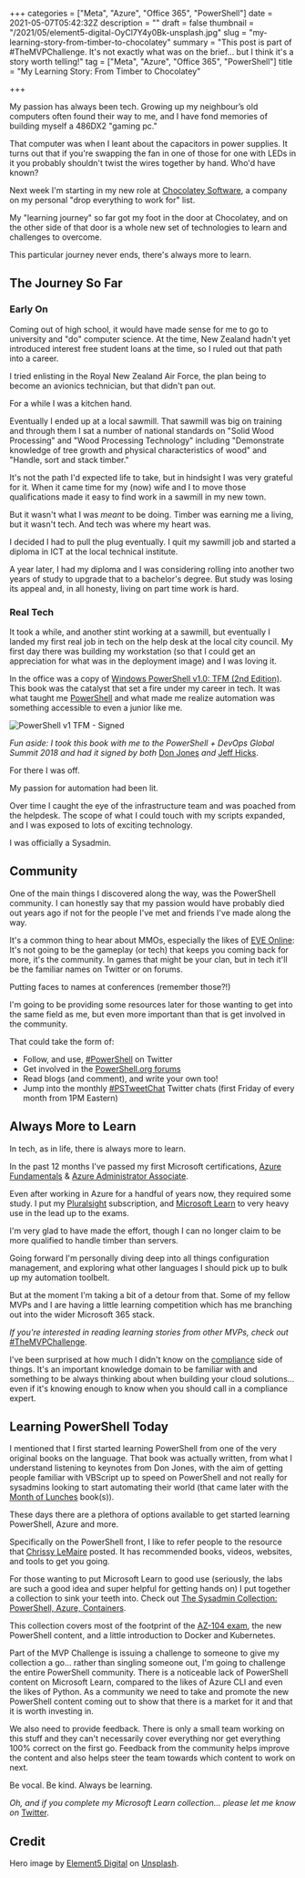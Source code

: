 +++
categories = ["Meta", "Azure", "Office 365", "PowerShell"]
date = 2021-05-07T05:42:32Z
description = ""
draft = false
thumbnail = "/2021/05/element5-digital-OyCl7Y4y0Bk-unsplash.jpg"
slug = "my-learning-story-from-timber-to-chocolatey"
summary = "This post is part of #TheMVPChallenge. It's not exactly what was on the brief... but I think it's a story worth telling!"
tag = ["Meta", "Azure", "Office 365", "PowerShell"]
title = "My Learning Story: From Timber to Chocolatey"

+++


My passion has always been tech. Growing up my neighbour’s old computers often found their way to me, and I have fond memories of building myself a 486DX2 "gaming pc."

That computer was when I leant about the capacitors in power supplies. It turns out that if you're swapping the fan in one of those for one with LEDs in it you probably shouldn't twist the wires together by hand. Who'd have known?

Next week I'm starting in my new role at [Chocolatey Software](http://chocolatey.org/), a company on my personal "drop everything to work for" list.

My "learning journey" so far got my foot in the door at Chocolatey, and on the other side of that door is a whole new set of technologies to learn and challenges to overcome.

This particular journey never ends, there's always more to learn.

## The Journey So Far

### Early On

Coming out of high school, it would have made sense for me to go to university and "do" computer science. At the time, New Zealand hadn't yet introduced interest free student loans at the time, so I ruled out that path into a career.

I tried enlisting in the Royal New Zealand Air Force, the plan being to become an avionics technician, but that didn't pan out.

For a while I was a kitchen hand.

Eventually I ended up at a local sawmill. That sawmill was big on training and through them I sat a number of national standards on "Solid Wood Processing" and "Wood Processing Technology" including "Demonstrate knowledge of tree growth and physical characteristics of wood" and "Handle, sort and stack timber."

It's not the path I'd expected life to take, but in hindsight I was very grateful for it. When it came time for my (now) wife and I to move those qualifications made it easy to find work in a sawmill in my new town.

But it wasn't what I was _meant_ to be doing. Timber was earning me a living, but it wasn't tech. And tech was where my heart was.

I decided I had to pull the plug eventually. I quit my sawmill job and started a diploma in ICT at the local technical institute.

A year later, I had my diploma and I was considering rolling into another two years of study to upgrade that to a bachelor's degree. But study was losing its appeal and, in all honesty, living on part time work is hard.

### Real Tech

It took a while, and another stint working at a sawmill, but eventually I landed my first real job in tech on the help desk at the local city council. My first day there was building my workstation (so that I could get an appreciation for what was in the deployment image) and I was loving it.

In the office was a copy of [Windows PowerShell v1.0: TFM (2nd Edition)](https://www.amazon.com/Windows-PowerShell-v1-0-TFM-2nd/dp/0977659763). This book was the catalyst that set a fire under my career in tech. It was what taught me [PowerShell](https://docs.microsoft.com/en-us/powershell/?WT.mc_id=PS-MVP-5003460) and what made me realize automation was something accessible to even a junior like me.

![PowerShell v1 TFM - Signed](/2021/05/20180410_105226-1.jpg)

_Fun aside: I took this book with me to the PowerShell + DevOps Global Summit 2018 and had it signed by both_ [Don Jones](https://twitter.com/concentrateddon) _and_ [Jeff Hicks](https://twitter.com/JeffHicks).

For there I was off.

My passion for automation had been lit.

Over time I caught the eye of the infrastructure team and was poached from the helpdesk. The scope of what I could touch with my scripts expanded, and I was exposed to lots of exciting technology.

I was officially a Sysadmin.

## Community

One of the main things I discovered along the way, was the PowerShell community. I can honestly say that my passion would have probably died out years ago if not for the people I've met and friends I've made along the way.

It's a common thing to hear about MMOs, especially the likes of [EVE Online](https://www.eveonline.com/): It's not going to be the gameplay (or tech) that keeps you coming back for more, it's the community. In games that might be your clan, but in tech it'll be the familiar names on Twitter or on forums.

Putting faces to names at conferences (remember those?!)

I'm going to be providing some resources later for those wanting to get into the same field as me, but even more important than that is get involved in the community.

That could take the form of:

* Follow, and use, [#PowerShell](https://twitter.com/search?q=%23PowerShell) on Twitter
* Get involved in the [PowerShell.org forums](https://forums.powershell.org/)
* Read blogs (and comment), and write your own too!
* Jump into the monthly [#PSTweetChat](https://twitter.com/search?q=%23PSTweetChat) Twitter chats (first Friday of every month from 1PM Eastern)

## Always More to Learn

In tech, as in life, there is always more to learn.

In the past 12 months I've passed my first Microsoft certifications, [Azure Fundamentals](https://www.credly.com/earner/earned/badge/fb6a67d7-cbf2-4926-b956-92f36131e26c) & [Azure Administrator Associate](https://www.credly.com/earner/earned/badge/cd5d7a37-e0fe-45f8-aa3f-fae973a33420).

Even after working in Azure for a handful of years now, they required some study. I put my [Pluralsight](https://www.pluralsight.com/) subscription, and [Microsoft Learn](https://docs.microsoft.com/en-us/learn/certifications/exams/az-104?WT.mc_id=AZ-MVP-5003460) to very heavy use in the lead up to the exams.

I'm very glad to have made the effort, though I can no longer claim to be more qualified to handle timber than servers.

Going forward I'm personally diving deep into all things configuration management, and exploring what other languages I should pick up to bulk up my automation toolbelt.

But at the moment I'm taking a bit of a detour from that. Some of my fellow MVPs and I are having a little learning competition which has me branching out into the wider Microsoft 365 stack.

_If you're interested in reading learning stories from other MVPs, check out_ [#TheMVPChallenge](https://twitter.com/search?q=%23TheMVPChallenge).

I've been surprised at how much I didn't know on the [compliance](https://docs.microsoft.com/en-us/learn/modules/describe-compliance-management-capabilities-microsoft/?WT.mc_id=M365-MVP-5003460) side of things. It's an important knowledge domain to be familiar with and something to be always thinking about when building your cloud solutions... even if it's knowing enough to know when you should call in a compliance expert.

## Learning PowerShell Today

I mentioned that I first started learning PowerShell from one of the very original books on the language. That book was actually written, from what I understand listening to keynotes from Don Jones, with the aim of getting people familiar with VBScript up to speed on PowerShell and not really for sysadmins looking to start automating their world (that came later with the [Month of Lunches](https://www.manning.com/books/learn-windows-powershell-in-a-month-of-lunches-third-edition) book(s)).

These days there are a plethora of options available to get started learning PowerShell, Azure and more.

Specifically on the PowerShell front, I like to refer people to the resource that [Chrissy LeMaire](https://dbatools.io/start/) posted. It has recommended books, videos, websites, and tools to get you going.

For those wanting to put Microsoft Learn to good use (seriously, the labs are such a good idea and super helpful for getting hands on) I put together a collection to sink your teeth into. Check out [The Sysadmin Collection: PowerShell, Azure, Containers](https://docs.microsoft.com/en-us/users/windosnz/collections/8wqqimkprrez2q?WT.mc_id=PS-MVP-5003460).

This collection covers most of the footprint of the [AZ-104 exam](https://docs.microsoft.com/en-us/learn/certifications/exams/az-104?WT.mc_id=AZ-MVP-5003460), the new PowerShell content, and a little introduction to Docker and Kubernetes.

Part of the MVP Challenge is issuing a challenge to someone to give my collection a go... rather than singling someone out, I'm going to challenge the entire PowerShell community. There is a noticeable lack of PowerShell content on Microsoft Learn, compared to the likes of Azure CLI and even the likes of Python. As a community we need to take and promote the new PowerShell content coming out to show that there is a market for it and that it is worth investing in.

We also need to provide feedback. There is only a small team working on this stuff and they can't necessarily cover everything nor get everything 100% correct on the first go. Feedback from the community helps improve the content and also helps steer the team towards which content to work on next.

Be vocal. Be kind. Always be learning.

_Oh, and if you complete my Microsoft Learn collection... please let me know on_ [Twitter](https://twitter.com/WindosNZ).

## Credit

Hero image by [Element5 Digital](https://unsplash.com/@element5digital) on [Unsplash](https://unsplash.com/s/photos/school).



